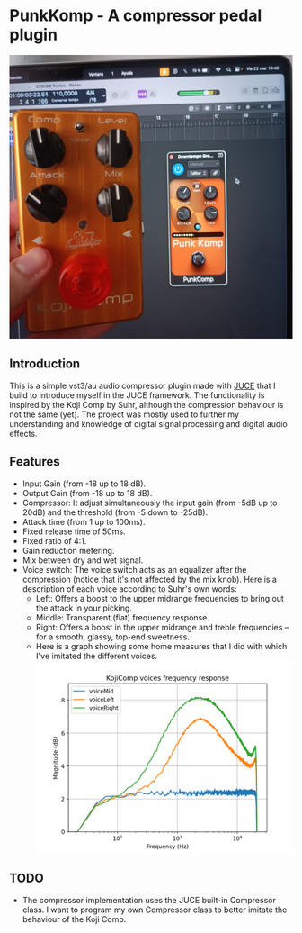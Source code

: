 
# PunkKomp - A compressor pedal plugin

![DemoPhoto](docs/images/demo.jpg)

## Introduction
This is a simple vst3/au audio compressor plugin made with <a href="https://juce.com/" target="_blank">JUCE</a> that I build to introduce myself in the JUCE framework. The functionality is inspired by the Koji Comp by Suhr, although the compression behaviour is not the same (yet). The project was mostly used to further my understanding and knowledge of digital signal processing and digital audio effects.

## Features
- Input Gain (from -18 up to 18 dB).
- Output Gain (from -18 up to 18 dB).
- Compressor: It adjust simultaneously the input gain (from -5dB up to 20dB) and the threshold (from -5 down to -25dB).
- Attack time (from 1 up to 100ms).
- Fixed release time of 50ms.
- Fixed ratio of 4:1.
- Gain reduction metering.
- Mix between dry and wet signal.
- Voice switch: The voice switch acts as an equalizer after the compression (notice that it's not affected by the mix knob). Here is a description of each voice according to Suhr's own words:
    - Left: Offers a boost to the upper midrange frequencies to bring out the attack in your picking.
    - Middle: Transparent (flat) frequency response.
    - Right: Offers a boost in the upper midrange and treble frequencies – for a smooth, glassy, top-end sweetness.
    - Here is a graph showing some home measures that I did with which I've imitated the different voices.
    ![KojiMeasures](docs/images/kojiVoicesMeasures.png)

## TODO
- The compressor implementation uses the JUCE built-in Compressor class. I want to program my own Compressor class to better imitate the behaviour of the Koji Comp.
